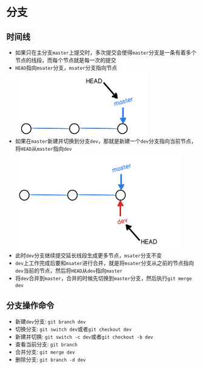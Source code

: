 # 分支

## 时间线
* 如果只在主分支`master`上提交时，多次提交会使得`master`分支是一条有着多个节点的线段，而每个节点就是每一次的提交
* `HEAD`指向`msater`分支，`msater`分支指向节点
  ![时间线](./images/branch-1.png "时间线")
* 如果在`master`新建并切换到分支`dev`，那就是新建一个`dev`分支指向当前节点，将`HEAD`从`master`指向`dev`
  ![时间线](./images/branch-2.png "时间线")
* 此时`dev`分支继续提交延长线段生成更多节点，`msater`分支不变
* `dev`上工作完成后要和`msater`进行合并，就是将`msater`分支从之前的节点指向`dev`当前的节点，然后将`HEAD`从`dev`指向`master`
* 将`dev`合并到`master`，合并的时候先切换到`master`分支，然后执行`git merge dev`

## 分支操作命令
* 新建`dev`分支: `git branch dev`
* 切换分支: `git switch dev`或者`git checkout dev`
* 新建并切换: `git switch -c dev`或者`git checkout -b dev`
* 查看当前分支: `git branch`
* 合并分支: `git merge dev`
* 删除分支: `git branch -d dev`
